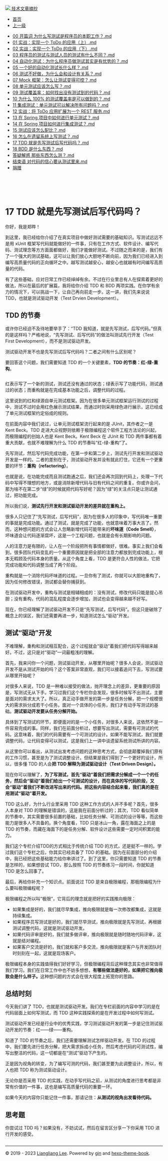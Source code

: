 <!DOCTYPE html>

<html xmlns="http://www.w3.org/1999/xhtml">
<head>
<head>
<meta content="text/html; charset=utf-8" http-equiv="Content-Type"/>
<meta content="width=device-width, initial-scale=1, maximum-scale=1.0, user-scalable=no" name="viewport"/>
<meta content="zh-cn" http-equiv="content-language"/>
<meta content="17 TDD 就是先写测试后写代码吗？" name="description"/>
<link href="/static/favicon.png" rel="icon"/>
<title>17 TDD 就是先写测试后写代码吗？ </title>
<link href="/static/index.css" rel="stylesheet"/>
<link href="/static/highlight.min.css" rel="stylesheet"/>
<script src="/static/highlight.min.js"></script>
<meta content="Hexo 4.2.0" name="generator"/>

</head>
<body>
<div class="book-container">
<div class="book-sidebar">
<div class="book-brand">
<a href="/">
<img src="/static/favicon.png"/>
<span>技术文章摘抄</span>
</a>
</div>
<div class="book-menu uncollapsible">
<ul class="uncollapsible">
<li><a class="current-tab" href="/">首页</a></li>
<li><a href="../">上一级</a></li>
</ul>
<ul class="uncollapsible">
<li>
<a class="menu-item" href="/%e4%b8%93%e6%a0%8f/%e7%a8%8b%e5%ba%8f%e5%91%98%e7%9a%84%e6%b5%8b%e8%af%95%e8%af%be/00%20%e5%bc%80%e7%af%87%e8%af%8d%20%e4%b8%ba%e4%bb%80%e4%b9%88%e5%86%99%e6%b5%8b%e8%af%95%e6%98%af%e7%a8%8b%e5%ba%8f%e5%91%98%e7%9a%84%e6%9c%ac%e8%81%8c%e5%b7%a5%e4%bd%9c%ef%bc%9f.md" id="00 开篇词 为什么写测试是程序员的本职工作？.md">00 开篇词 为什么写测试是程序员的本职工作？.md</a>
</li>
<li>
<a class="menu-item" href="/%e4%b8%93%e6%a0%8f/%e7%a8%8b%e5%ba%8f%e5%91%98%e7%9a%84%e6%b5%8b%e8%af%95%e8%af%be/01%20%e5%ae%9e%e6%88%98%ef%bc%9a%e5%ae%9e%e7%8e%b0%e4%b8%80%e4%b8%aa%20ToDo%20%e7%9a%84%e5%ba%94%e7%94%a8%ef%bc%88%e4%b8%8a%ef%bc%89.md" id="01 实战：实现一个 ToDo 的应用（上）.md">01 实战：实现一个 ToDo 的应用（上）.md</a>
</li>
<li>
<a class="menu-item" href="/%e4%b8%93%e6%a0%8f/%e7%a8%8b%e5%ba%8f%e5%91%98%e7%9a%84%e6%b5%8b%e8%af%95%e8%af%be/02%20%e5%ae%9e%e6%88%98%ef%bc%9a%e5%ae%9e%e7%8e%b0%e4%b8%80%e4%b8%aa%20ToDo%20%e7%9a%84%e5%ba%94%e7%94%a8%ef%bc%88%e4%b8%8b%ef%bc%89.md" id="02 实战：实现一个 ToDo 的应用（下）.md">02 实战：实现一个 ToDo 的应用（下）.md</a>
</li>
<li>
<a class="menu-item" href="/%e4%b8%93%e6%a0%8f/%e7%a8%8b%e5%ba%8f%e5%91%98%e7%9a%84%e6%b5%8b%e8%af%95%e8%af%be/03%20%e7%a8%8b%e5%ba%8f%e5%91%98%e7%9a%84%e6%b5%8b%e8%af%95%e4%b8%8e%e6%b5%8b%e8%af%95%e4%ba%ba%e5%91%98%e7%9a%84%e6%b5%8b%e8%af%95%e6%9c%89%e4%bb%80%e4%b9%88%e4%b8%8d%e5%90%8c%ef%bc%9f.md" id="03 程序员的测试与测试人员的测试有什么不同？.md">03 程序员的测试与测试人员的测试有什么不同？.md</a>
</li>
<li>
<a class="menu-item" href="/%e4%b8%93%e6%a0%8f/%e7%a8%8b%e5%ba%8f%e5%91%98%e7%9a%84%e6%b5%8b%e8%af%95%e8%af%be/04%20%e8%87%aa%e5%8a%a8%e5%8c%96%e6%b5%8b%e8%af%95%ef%bc%9a%e4%b8%ba%e4%bb%80%e4%b9%88%e7%a8%8b%e5%ba%8f%e5%91%98%e5%81%9a%e6%b5%8b%e8%af%95%e5%85%b6%e5%ae%9e%e6%98%af%e6%9c%89%e4%bc%98%e5%8a%bf%e7%9a%84%ef%bc%9f.md" id="04 自动化测试：为什么程序员做测试其实是有优势的？.md">04 自动化测试：为什么程序员做测试其实是有优势的？.md</a>
</li>
<li>
<a class="menu-item" href="/%e4%b8%93%e6%a0%8f/%e7%a8%8b%e5%ba%8f%e5%91%98%e7%9a%84%e6%b5%8b%e8%af%95%e8%af%be/05%20%e4%b8%80%e4%b8%aa%e5%a5%bd%e7%9a%84%e8%87%aa%e5%8a%a8%e5%8c%96%e6%b5%8b%e8%af%95%e9%95%bf%e4%bb%80%e4%b9%88%e6%a0%b7%ef%bc%9f.md" id="05 一个好的自动化测试长什么样？.md">05 一个好的自动化测试长什么样？.md</a>
</li>
<li>
<a class="menu-item" href="/%e4%b8%93%e6%a0%8f/%e7%a8%8b%e5%ba%8f%e5%91%98%e7%9a%84%e6%b5%8b%e8%af%95%e8%af%be/06%20%e6%b5%8b%e8%af%95%e4%b8%8d%e5%a5%bd%e5%81%9a%ef%bc%8c%e4%b8%ba%e4%bb%80%e4%b9%88%e4%bc%9a%e5%92%8c%e8%ae%be%e8%ae%a1%e6%9c%89%e5%85%b3%e7%b3%bb%ef%bc%9f.md" id="06 测试不好做，为什么会和设计有关系？.md">06 测试不好做，为什么会和设计有关系？.md</a>
</li>
<li>
<a class="menu-item" href="/%e4%b8%93%e6%a0%8f/%e7%a8%8b%e5%ba%8f%e5%91%98%e7%9a%84%e6%b5%8b%e8%af%95%e8%af%be/07%20Mock%20%e6%a1%86%e6%9e%b6%ef%bc%9a%e6%80%8e%e4%b9%88%e8%ae%a9%e6%b5%8b%e8%af%95%e5%8f%98%e5%be%97%e5%8f%af%e6%8e%a7%ef%bc%9f.md" id="07 Mock 框架：怎么让测试变得可控？.md">07 Mock 框架：怎么让测试变得可控？.md</a>
</li>
<li>
<a class="menu-item" href="/%e4%b8%93%e6%a0%8f/%e7%a8%8b%e5%ba%8f%e5%91%98%e7%9a%84%e6%b5%8b%e8%af%95%e8%af%be/08%20%e5%8d%95%e5%85%83%e6%b5%8b%e8%af%95%e5%ba%94%e8%af%a5%e6%80%8e%e4%b9%88%e5%86%99%ef%bc%9f.md" id="08 单元测试应该怎么写？.md">08 单元测试应该怎么写？.md</a>
</li>
<li>
<a class="menu-item" href="/%e4%b8%93%e6%a0%8f/%e7%a8%8b%e5%ba%8f%e5%91%98%e7%9a%84%e6%b5%8b%e8%af%95%e8%af%be/09%20%e6%b5%8b%e8%af%95%e8%a6%86%e7%9b%96%e7%8e%87%ef%bc%9a%e5%a6%82%e4%bd%95%e6%89%be%e5%87%ba%e6%b2%a1%e6%9c%89%e6%b5%8b%e8%af%95%e5%88%b0%e7%9a%84%e4%bb%a3%e7%a0%81%ef%bc%9f.md" id="09 测试覆盖率：如何找出没有测试到的代码？.md">09 测试覆盖率：如何找出没有测试到的代码？.md</a>
</li>
<li>
<a class="menu-item" href="/%e4%b8%93%e6%a0%8f/%e7%a8%8b%e5%ba%8f%e5%91%98%e7%9a%84%e6%b5%8b%e8%af%95%e8%af%be/10%20%e4%b8%ba%e4%bb%80%e4%b9%88%20100%25%20%e7%9a%84%e6%b5%8b%e8%af%95%e8%a6%86%e7%9b%96%e7%8e%87%e6%98%af%e5%8f%af%e4%bb%a5%e5%81%9a%e5%88%b0%e7%9a%84%ef%bc%9f.md" id="10 为什么 100% 的测试覆盖率是可以做到的？.md">10 为什么 100% 的测试覆盖率是可以做到的？.md</a>
</li>
<li>
<a class="menu-item" href="/%e4%b8%93%e6%a0%8f/%e7%a8%8b%e5%ba%8f%e5%91%98%e7%9a%84%e6%b5%8b%e8%af%95%e8%af%be/11%20%e9%9b%86%e6%88%90%e6%b5%8b%e8%af%95%ef%bc%9a%e5%8d%95%e5%85%83%e6%b5%8b%e8%af%95%e5%8f%af%e4%bb%a5%e8%a7%a3%e5%86%b3%e6%89%80%e6%9c%89%e9%97%ae%e9%a2%98%e5%90%97%ef%bc%9f.md" id="11 集成测试：单元测试可以解决所有问题吗？.md">11 集成测试：单元测试可以解决所有问题吗？.md</a>
</li>
<li>
<a class="menu-item" href="/%e4%b8%93%e6%a0%8f/%e7%a8%8b%e5%ba%8f%e5%91%98%e7%9a%84%e6%b5%8b%e8%af%95%e8%af%be/12%20%e5%ae%9e%e6%88%98%ef%bc%9a%e5%b0%86%20ToDo%20%e5%ba%94%e7%94%a8%e6%89%a9%e5%b1%95%e4%b8%ba%e4%b8%80%e4%b8%aa%20REST%20%e6%9c%8d%e5%8a%a1.md" id="12 实战：将 ToDo 应用扩展为一个 REST 服务.md">12 实战：将 ToDo 应用扩展为一个 REST 服务.md</a>
</li>
<li>
<a class="menu-item" href="/%e4%b8%93%e6%a0%8f/%e7%a8%8b%e5%ba%8f%e5%91%98%e7%9a%84%e6%b5%8b%e8%af%95%e8%af%be/13%20%e5%9c%a8%20Spring%20%e9%a1%b9%e7%9b%ae%e4%b8%ad%e5%a6%82%e4%bd%95%e8%bf%9b%e8%a1%8c%e5%8d%95%e5%85%83%e6%b5%8b%e8%af%95%ef%bc%9f.md" id="13 在 Spring 项目中如何进行单元测试？.md">13 在 Spring 项目中如何进行单元测试？.md</a>
</li>
<li>
<a class="menu-item" href="/%e4%b8%93%e6%a0%8f/%e7%a8%8b%e5%ba%8f%e5%91%98%e7%9a%84%e6%b5%8b%e8%af%95%e8%af%be/14%20%e5%9c%a8%20Spring%20%e9%a1%b9%e7%9b%ae%e5%a6%82%e4%bd%95%e8%bf%9b%e8%a1%8c%e9%9b%86%e6%88%90%e6%b5%8b%e8%af%95%ef%bc%9f.md" id="14 在 Spring 项目如何进行集成测试？.md">14 在 Spring 项目如何进行集成测试？.md</a>
</li>
<li>
<a class="menu-item" href="/%e4%b8%93%e6%a0%8f/%e7%a8%8b%e5%ba%8f%e5%91%98%e7%9a%84%e6%b5%8b%e8%af%95%e8%af%be/15%20%e6%b5%8b%e8%af%95%e5%ba%94%e8%af%a5%e6%80%8e%e4%b9%88%e9%85%8d%e6%af%94%ef%bc%9f.md" id="15 测试应该怎么配比？.md">15 测试应该怎么配比？.md</a>
</li>
<li>
<a class="menu-item" href="/%e4%b8%93%e6%a0%8f/%e7%a8%8b%e5%ba%8f%e5%91%98%e7%9a%84%e6%b5%8b%e8%af%95%e8%af%be/16%20%e6%80%8e%e4%b9%88%e5%9c%a8%e9%81%97%e7%95%99%e7%b3%bb%e7%bb%9f%e4%b8%8a%e5%86%99%e6%b5%8b%e8%af%95%ef%bc%9f.md" id="16 怎么在遗留系统上写测试？.md">16 怎么在遗留系统上写测试？.md</a>
</li>
<li>
<a class="menu-item" href="/%e4%b8%93%e6%a0%8f/%e7%a8%8b%e5%ba%8f%e5%91%98%e7%9a%84%e6%b5%8b%e8%af%95%e8%af%be/17%20TDD%20%e5%b0%b1%e6%98%af%e5%85%88%e5%86%99%e6%b5%8b%e8%af%95%e5%90%8e%e5%86%99%e4%bb%a3%e7%a0%81%e5%90%97%ef%bc%9f.md" id="17 TDD 就是先写测试后写代码吗？.md">17 TDD 就是先写测试后写代码吗？.md</a>
</li>
<li>
<a class="menu-item" href="/%e4%b8%93%e6%a0%8f/%e7%a8%8b%e5%ba%8f%e5%91%98%e7%9a%84%e6%b5%8b%e8%af%95%e8%af%be/18%20BDD%20%e6%98%af%e4%bb%80%e4%b9%88%e4%b8%9c%e8%a5%bf%ef%bc%9f.md" id="18 BDD 是什么东西？.md">18 BDD 是什么东西？.md</a>
</li>
<li>
<a class="menu-item" href="/%e4%b8%93%e6%a0%8f/%e7%a8%8b%e5%ba%8f%e5%91%98%e7%9a%84%e6%b5%8b%e8%af%95%e8%af%be/%e7%ad%94%e7%96%91%e8%a7%a3%e6%83%91%20%e9%82%a3%e4%ba%9b%e4%b8%9c%e8%a5%bf%e6%80%8e%e4%b9%88%e6%b5%8b%ef%bc%9f.md" id="答疑解惑 那些东西怎么测？.md">答疑解惑 那些东西怎么测？.md</a>
</li>
<li>
<a class="menu-item" href="/%e4%b8%93%e6%a0%8f/%e7%a8%8b%e5%ba%8f%e5%91%98%e7%9a%84%e6%b5%8b%e8%af%95%e8%af%be/%e7%bb%93%e6%9d%9f%e8%af%ad%20%e5%af%b9%e4%bb%a3%e7%a0%81%e7%9a%84%e4%bf%a1%e5%bf%83%e8%a6%81%e4%bb%8e%e6%b5%8b%e8%af%95%e9%87%8c%e6%9d%a5.md" id="结束语 对代码的信心要从测试里来.md">结束语 对代码的信心要从测试里来.md</a>
</li>
<li><a href="/assets/捐赠.md">捐赠</a></li>
</ul>
</div>
</div>
<div class="sidebar-toggle" onclick="sidebar_toggle()" onmouseleave="remove_inner()" onmouseover="add_inner()">
<div class="sidebar-toggle-inner"></div>
</div>
<div class="off-canvas-content">
<div class="columns">
<div class="column col-12 col-lg-12">
<div class="book-navbar">
<header class="navbar">
<section class="navbar-section">
<a onclick="open_sidebar()">
<i class="icon icon-menu"></i>
</a>
</section>
</header>
</div>
<div class="book-content" style="max-width: 960px; margin: 0 auto;
    overflow-x: auto;
    overflow-y: hidden;">
<div class="book-post">

<p align="center" id="tip"></p>
<h1 class="title" data-id="17 TDD 就是先写测试后写代码吗？" id="title">17 TDD 就是先写测试后写代码吗？</h1>
<div><p>你好，我是郑晔！</p>
<p>到这里，我已经给你介绍了在真实项目中做好测试需要的基础知识。写测试远远不是用 xUnit 框架写代码就能做好的一件事，只有在工作方式、软件设计、编写代码、测试理念等方方面面都做好，我们才能做好测试。不过随之而来的是，我们有了一个强大的测试基础，这可以让我们放心大胆地不断向前，因为我们已经进入到编写高质量代码的正向循环之中。越写测试越安心，越安心也就越有时间编写高质量的代码。</p>
<p>有了这些基础，应对日常工作已经绰绰有余。不过在行业里总有人在探索着更好的做法，所以在最后的扩展篇，我将给你介绍 TDD 和 BDD 两项实践。在你学有余力的情况下，可以挑战一下，让自己再向前走一步。这一讲，我们先来说说 TDD，也就是测试驱动开发（Test Drvien Development）。</p>
<h2 id="tdd-的节奏">TDD 的节奏</h2>
<p>或许你已经迫不及待地要举手了：“TDD 我知道，就是先写测试，后写代码。”但真的是这样吗？严格地说，“先写测试、后写代码”的做法叫测试先行开发（Test First Development），而不是测试驱动开发。</p>
<p>测试驱动开发不也是先写测试后写代码吗？二者之间有什么区别呢？</p>
<p>要回答这个问题，我们需要知道 TDD 的一个关键要素，<strong>TDD 的节奏：红-绿-重构</strong>。</p>
<p><img alt="" src="assets/b3bf32e9e8a4479ba84eb57abf8c4cce.jpg"/></p>
<p>红表示写了一个新的测试，测试还没有通过的状态；绿表示写了功能代码，测试通过的状态；而重构就是在完成基本功能之后，调整代码的过程。</p>
<p>这里说到的红和绿源自单元测试框架。因为在很多单元测试框架运行测试的过程中，测试不过时会用红色展示测试结果，而通过时则采用绿色进行展示，这已经成了单元测试框架约定俗成的规则。</p>
<p>在前面内容中我们说过，让单元测试框架流行起来的是 JUnit，其作者之一是 Kent Beck。TDD 走进大众视野则依赖于极限编程这个软件工程方法论的兴起，而极限编程的创始人也是 Kent Beck。Kent Beck 在 JUnit 和 TDD 两件事都有着重大贡献，也就不难理解为什么 TDD 的节奏叫“红-绿-重构”了。</p>
<p>先写测试，然后写代码完成功能，在第一步和第二步上，测试先行开发和测试驱动开发是一样的。二者的差别在于，测试驱动开发并没有就此打住，它还有一个更重要的环节：<strong>重构（refactoring）</strong>。</p>
<p>也就是说，在功能完成而且测试跑通之后，我们还会再次回到代码上，处理一下代码中写得不理想的地方，或是消除新增代码与旧有代码之间的重复。你或许会问，那为啥不在第二步“绿”的时候就把代码写好呢？因为“绿”的关注点只是让测试通过，把功能完成。</p>
<p>所以我们说，<strong>测试先行开发和测试驱动开发的差异就在重构上。</strong></p>
<p>很多人只记住了“先写测试，后写代码”，因为在很多人的印象中，写代码唯一重要的事就是完成功能。通过了测试，就是完成了功能，也就意味着万事大吉了。然而，这种想问题的方式会让人忽略新增代码可能带来的<strong>坏味道（Code Smell）</strong>，坏味道会让代码逐渐腐坏，这是一个工程问题，也就是会有长期影响的问题。</p>
<p>人的注意力是有限的，让人在一个阶段把所有事情都做好，很难。事实上我们会看到，很多团队代码变乱的一个重要原因就是把全部的注意力都放到完成功能上，根本无暇顾及代码本身的质量。从这个角度上看，TDD 是更符合人性的做法，它把完成功能和代码调整当成了两个阶段。</p>
<p>重构就是一个消除代码坏味道的过程。一旦你有了测试，你就可以大胆地重构了，因为任何修改错误，测试都会替你捕获到。</p>
<p>在测试驱动开发中，重构与测试是相辅相成的：没有测试，修改代码只能是提心吊胆；没有重构，代码的混乱程度会逐步增加，测试也会变得越来越不好写。</p>
<p>现在，你已经理解了测试驱动开发不只是“先写测试，后写代码”。但这只是破除了概念上的误区，我们还需要再进一步，知道测试怎么“驱动”开发。</p>
<h2 id="测试-驱动-开发">测试“驱动”开发</h2>
<p>不难理解，重构和测试相互配合，这个过程就会“驱动”着我们把代码写得越来越好。不过，这只是对“驱动”一词最粗浅的理解。</p>
<p>首先，我来问你一个问题，测试驱动开发，从哪里开始呢？很多人会说，测试驱动开发不是从测试开始的吗？这个答案非常直观，我们可以接着追问下去，写测试要从哪里开始呢？</p>
<p>对很多人来说，TDD 是一种难以接受的做法，抛开理念上的差异，更重要的原因是，写测试无从下手。学习过我们这个专栏你会发现，很多时候写不出测试，主要是面对的需求太大了。所以，真正动手做开发的第一步是任务分解，把一个规模很大的需求拆分成若干小任务。面对一个具体的小任务，我们才有动手写测试的基础。<strong>测试驱动开发要从任务分解开始。</strong></p>
<p>具体到了写测试的环节，即便面对的是一个小任务，对很多人来说，这依然不是一件容易完成的事。同样，我们在前面分析过，想要写出测试，需要有可测试的代码。这意味着，我们的代码需要有一个可测试的设计。如果不能写测试，我们就要调整代码，让代码变得可以测试，这是我们上一讲中谈遗留系统测试所讲的内容。</p>
<p>从这里你可以看出，从测试出发考虑问题的这种思考方式，会彻底颠覆掉我们原有的工作习惯，甚至是为了测试调整设计。但结果是我们得到了一个更好的设计，所以，很多懂 TDD 的人会<strong>把 TDD 解释为测试驱动设计（Test Driven Design）。</strong></p>
<p>现在你可以理解了，<strong>为了写测试，首先“驱动”着我们把需求分解成一个一个的任务，然后会“驱动”着我们给出一个可测试的设计，而在具体的写代码阶段，又会“驱动”着我们不断改进写出来的代码。把这些内容结合起来看，我们真的是在用测试“驱动”着开发。</strong></p>
<p>TDD 这么好，为什么行业里采用 TDD 这种工作方式的人并不多呢？首先，很多人本身对 TDD 的理解是错误的，这是我在前面分析过的；其次，TDD 看似简单的节奏中，其实需要很多前置的基础，比如任务分解、可测试的设计等等，而这些能力是很多人不具备的。换个角度看，TDD 只是冰山一角，露在海面之上的是 TDD 的节奏，而藏在海面下的是任务分解、软件设计这些需要一定时间积累的能力。</p>
<p>我们这个专栏介绍TDD的方式相比于传统介绍 TDD 的方式，还是挺不一样的。学过我们这个专栏之后，你其实已经具备了 TDD 的基础。因为在前面部分的介绍中，我已经把这些基础能力给你串讲过了。到了这里，你只需要知道 TDD 的节奏是怎样的，如果想尝试 TDD，那么按照 TDD 的节奏练习一段时间，你就知道 TDD 是怎么回事了。</p>
<p>最后，再给你补充一个知识点。前面说过 TDD 是来自极限编程，那极限编程为什么要叫极限编程呢？</p>
<p>极限编程之所以叫“极限”，它背后的理念就是把好的实践推向极限：</p>
<ul>
<li>如果集成是好的，我们就尽早集成，推向极限就是每一次修改都集成，这就是持续集成。</li>
<li>如果程序员写测试是好的，我们就尽早测试，推向极限就是先写测试，再根据测试调整代码，这就是测试驱动开发。</li>
<li>如果代码评审是好的，我们就多做评审，推向极限就是随时随地代码评审，这就是结对编程。</li>
<li>如果客户交流是好的，我们就和客户多交流，推向极限就是客户与开发团队时时刻刻在一起，这就是现场客户。</li>
</ul>
<p>极限编程本身的实践值得我们好好学习，但极限编程背后这种理念其实也非常值得我们学习。我们在日常工作中也不妨多想想，<strong>有哪些做法是好的，如果把它推向极致会是什么样子。</strong>这种想问题的方式会在很大程度上拓宽你的思路。</p>
<h2 id="总结时刻">总结时刻</h2>
<p>今天我们讲了 TDD，也就是测试驱动开发。我们在专栏前面的内容中学习的是在代码层面上如何写测试，而 TDD 这种实践探索的是在开发过程中如何写测试。</p>
<p>测试驱动开发已经是行业中的优秀实践，学习测试驱动开发的第一步是记住测试驱动开发的节奏：红——绿——重构。</p>
<p>知道了 TDD 的节奏之后，我们还需要理解测试怎样驱动开发。在 TDD 的过程中，我们要先进行任务分解，把大需求拆成小任务，然后考虑代码的可测试性，编写出整洁的代码，这一切都是在“测试”驱动下产生的。</p>
<p>正是因为视角的转变，为了编写可测的代码，我们甚至要为此调整设计，所以，有人也把 TDD 称为测试驱动设计。</p>
<p>无论你是否采用 TDD 的实践，在动手写代码之前，从测试的角度进行思考都是非常有价值的一件事，这也是编写高质量代码的重要一环。</p>
<p>如果今天的内容你只能记住一件事，那请记住：<strong>从测试的视角出发看待代码。</strong></p>
<h2 id="思考题">思考题</h2>
<p>你尝试过 TDD 吗？如果没有，不妨试试，然后在留言区分享一下你采用 TDD 进行开发的感受。</p>
</div>
</div>
<div>
<div id="prePage" style="float: left">
</div>
<div id="nextPage" style="float: right">
</div>
</div>
</div>
</div>
</div>
<div class="copyright">
<hr/>
<p>© 2019 - 2023 <a href="/cdn-cgi/l/email-protection#5d31313164696c6c6d6a1d3a303c3431733e3230" target="_blank">Liangliang Lee</a>.
                    Powered by <a href="https://github.com/gin-gonic/gin" target="_blank">gin</a> and <a href="https://github.com/kaiiiz/hexo-theme-book" target="_blank">hexo-theme-book</a>.</p>
</div>
</div>
<a class="off-canvas-overlay" onclick="hide_canvas()"></a>
</div>
<script>(function(){function c(){var b=a.contentDocument||a.contentWindow.document;if(b){var d=b.createElement('script');d.innerHTML="window.__CF$cv$params={r:'8f0e47a1ad4e8554',t:'MTczNDAxMjQzNi4wMDAwMDA='};var a=document.createElement('script');a.nonce='';a.src='/cdn-cgi/challenge-platform/scripts/jsd/main.js';document.getElementsByTagName('head')[0].appendChild(a);";b.getElementsByTagName('head')[0].appendChild(d)}}if(document.body){var a=document.createElement('iframe');a.height=1;a.width=1;a.style.position='absolute';a.style.top=0;a.style.left=0;a.style.border='none';a.style.visibility='hidden';document.body.appendChild(a);if('loading'!==document.readyState)c();else if(window.addEventListener)document.addEventListener('DOMContentLoaded',c);else{var e=document.onreadystatechange||function(){};document.onreadystatechange=function(b){e(b);'loading'!==document.readyState&&(document.onreadystatechange=e,c())}}}})();</script></body>

<script src="/static/index.js"></script>
</head></html>